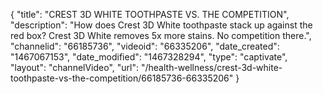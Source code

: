 {
    "title": "CREST 3D WHITE TOOTHPASTE VS. THE COMPETITION",
    "description": "How does Crest 3D White toothpaste stack up against the red box? Crest 3D White removes 5x more stains. No competition there.",
    "channelid": "66185736",
    "videoid": "66335206",
    "date_created": "1467067153",
    "date_modified": "1467328294",
    "type": "captivate",
    "layout": "channelVideo",
    "url": "\/health-wellness\/crest-3d-white-toothpaste-vs-the-competition\/66185736-66335206"
}